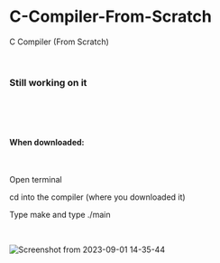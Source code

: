 # C-Compiler-From-Scratch
C Compiler (From Scratch)

<br>


<h3><b> Still working on it </b></h3>

<br>

<br>

<br>

<h4>When downloaded: </h4>

<div>&nbsp;</div>

Open terminal 

cd into the compiler (where you downloaded it)

Type make and type ./main

<div>&nbsp;</div>

![Screenshot from 2023-09-01 14-35-44](https://github.com/dylanhood/C-Compiler-From-Scratch/assets/66035537/4037c5a4-0940-421e-8a67-aa51af371fed)
